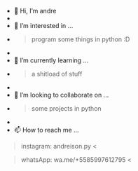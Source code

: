 - 👋 Hi, I’m andre
- 
- 👀 I’m interested in ...
- > program some things in python :D
- 
- 🌱 I’m currently learning ...
- > a shitload of stuff
- 
- 💞️ I’m looking to collaborate on ...
- > some projects in python
- 
- 📫 How to reach me ...

> instagram: andreison.py <

> whatsApp: wa.me/+5585997612795 <

<!---
andrezinpy/andrezinpy is a ✨ special ✨ repository because its `README.md` (this file) appears on your GitHub profile.
You can click the Preview link to take a look at your changes.
--->

